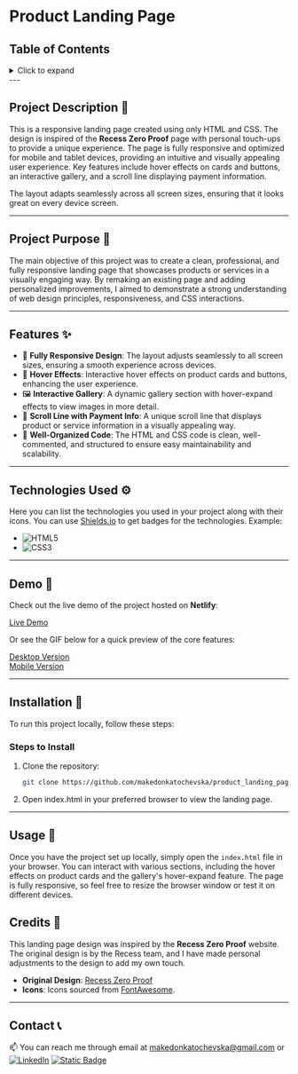 # Product Landing Page

## Table of Contents

<details>
  <summary>Click to expand</summary>
  - 📜 Project Description <br>
  - 📖  Project Purpose <br>
  -  ✨ Features <br>
  - 🎥  Demo <br>
  - ⚙️  Technologies Used <br>
  - 🔨  Installation <br>
  -  🚀 Usage <br>
  -  📝 Credits <br>
  - 📞  Contact <br>
</details>
---

## Project Description 📜

This is a responsive landing page created using only HTML and CSS. The design is inspired of the **Recess Zero Proof** page with personal touch-ups to provide a unique experience. The page is fully responsive and optimized for mobile and tablet devices, providing an intuitive and visually appealing user experience. Key features include hover effects on cards and buttons, an interactive gallery, and a scroll line displaying payment information.

The layout adapts seamlessly across all screen sizes, ensuring that it looks great on every device screen.

---

## Project Purpose 📖

The main objective of this project was to create a clean, professional, and fully responsive landing page that showcases products or services in a visually engaging way. By remaking an existing page and adding personalized improvements, I aimed to demonstrate a strong understanding of web design principles, responsiveness, and CSS interactions.

---

## Features ✨

- 🎨 **Fully Responsive Design**: The layout adjusts seamlessly to all screen sizes, ensuring a smooth experience across devices.
- 🔘 **Hover Effects**: Interactive hover effects on product cards and buttons, enhancing the user experience.
- 🖼️ **Interactive Gallery**: A dynamic gallery section with hover-expand effects to view images in more detail.
- 🏅 **Scroll Line with Payment Info**: A unique scroll line that displays product or service information in a visually appealing way.
- 🚀 **Well-Organized Code**: The HTML and CSS code is clean, well-commented, and structured to ensure easy maintainability and scalability.

---

## Technologies Used ⚙️

Here you can list the technologies you used in your project along with their icons. You can use [Shields.io](https://shields.io/) to get badges for the technologies. Example:

- ![HTML5](https://img.shields.io/badge/HTML5-E34F26?style=flat-square&logo=html5&logoColor=white)
- ![CSS3](https://img.shields.io/badge/CSS3-1572B6?style=flat-square&logo=css3&logoColor=white)

---

## Demo 🎥

Check out the live demo of the project hosted on **Netlify**:

<a href="https://productlandingpage-makedonkatochevska.netlify.app/" target="_blank">Live Demo</a>

Or see the GIF below for a quick preview of the core features:

<a href="https://i.imghippo.com/files/ITN6107zxE.png" target="_blank">Desktop Version</a>
<br>
<a href="https://i.imghippo.com/files/mS7057CrM.png" target="_blank">Mobile Version</a>

---

## Installation 🔨

To run this project locally, follow these steps:

### Steps to Install

1. Clone the repository:
   ```bash
   git clone https://github.com/makedonkatochevska/product_landing_page.git
   ```
2. Open index.html in your preferred browser to view the landing page.

---

## Usage 🚀

Once you have the project set up locally, simply open the `index.html` file in your browser. You can interact with various sections, including the hover effects on product cards and the gallery's hover-expand feature. The page is fully responsive, so feel free to resize the browser window or test it on different devices.

## Credits 📝

This landing page design was inspired by the **Recess Zero Proof** website. The original design is by the Recess team, and I have made personal adjustments to the design to add my own touch.

- **Original Design**: [Recess Zero Proof](https://takearecess.com/shop/zero-proof)
- **Icons**: Icons sourced from [FontAwesome](https://fontawesome.com/).

---

## Contact 📞

📫 You can reach me through email at [makedonkatochevska@gmail.com](mailto:makedonkatochevska@gmail.com)
or
[![LinkedIn](https://img.shields.io/badge/LinkedIn-%230077B5.svg?logo=linkedin&logoColor=white)](https://linkedin.com/in/makedonka-tochevska)
[![Static Badge](https://img.shields.io/badge/GitHub-white?style=flat&logo=github&logoColor=black&logoSize=auto&labelColor=white&color=white&cacheSeconds=3600&link=https%3A%2F%2Fgithub.com%2Fmakedonkatochevska)](https://github.com/makedonkatochevska)
